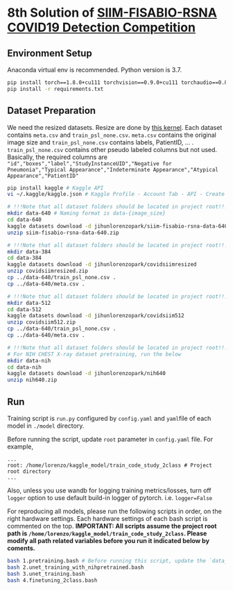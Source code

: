 # 8th Solution of [SIIM-FISABIO-RSNA COVID19 Detection Competition](https://www.kaggle.com/c/siim-covid19-detection)

## Environment Setup
Anaconda virtual env is recommended. Python version is 3.7.
```bash
pip install torch==1.8.0+cu111 torchvision==0.9.0+cu111 torchaudio==0.8.0 -f https://download.pytorch.org/whl/torch_stable.html
pip install -r requirements.txt
```

## Dataset Preparation
We need the resized datasets. Resize are done by [this kernel](https://www.kaggle.com/jihunlorenzopark/multiprocess-siim-covid-19-convert-to-jpg-256px). Each dataset contains `meta.csv` and `train_psl_none.csv`. `meta.csv` contains the original image size and `train_psl_none.csv` contains labels, PatientID, ... . `train_psl_none.csv` contains other pseudo labeled columns but not used. Basically, the required columns are `"id","boxes","label","StudyInstanceUID","Negative for Pneumonia","Typical Appearance","Indeterminate Appearance","Atypical Appearance","PatientID"`

```bash
pip install kaggle # Kaggle API
vi ~/.kaggle/kaggle.json # Kaggle Profile - Account Tab - API - Create New API Token  ex) {"usernames":"jihunlorenzopark", "key": "xxxxx"}

# !!!Note that all dataset folders should be located in project root!!!
mkdir data-640 # Naming format is data-{image_size}
cd data-640
kaggle datasets download -d jihunlorenzopark/siim-fisabio-rsna-data-640
unzip siim-fisabio-rsna-data-640.zip

# !!!Note that all dataset folders should be located in project root!!!
mkdir data-384
cd data-384
kaggle datasets download -d jihunlorenzopark/covidsiimresized
unzip covidsiimresized.zip
cp ../data-640/train_psl_none.csv .
cp ../data-640/meta.csv .

# !!!Note that all dataset folders should be located in project root!!!
mkdir data-512
cd data-512
kaggle datasets download -d jihunlorenzopark/covidsiim512
unzip covidsiim512.zip
cp ../data-640/train_psl_none.csv .
cp ../data-640/meta.csv .

# !!!Note that all dataset folders should be located in project root!!!
# For NIH CHEST X-ray dataset pretraining, run the below
mkdir data-nih
cd data-nih
kaggle datasets download -d jihunlorenzopark/nih640
unzip nih640.zip
```

## Run
Training script is `run.py` configured by `config.yaml` and `yaml`file of each model in `./model` directory.

Before running the script, update `root` parameter in `config.yaml` file. For example,
```
...
root: /home/lorenzo/kaggle_model/train_code_study_2class # Project root directory
...
```

Also, unless you use wandb for logging training metrics/losses, turn off `logger` option to use default build-in logger of pytorch. i.e. `logger=False`

For reproducing all models, please run the following scripts in order, on the right hardware settings. Each hardware settings of each bash script is commented on the top.
**IMPORTANT: All scripts assume the project root path is `/home/lorenzo/kaggle_model/train_code_study_2class`. Please modify all path related variables before you run it indicated below by coments.**
```bash
bash 1.pretraining.bash # Before running this script, update the `data_root` parameters in this file.
bash 2.unet_training_with_nihpretrained.bash
bash 3.unet_training.bash
bash 4.finetuning_2class.bash
```